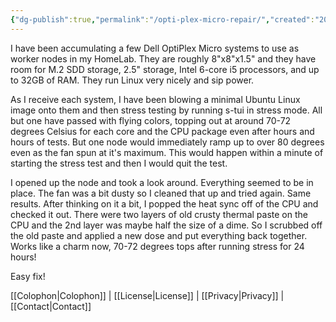 ```yaml
---
{"dg-publish":true,"permalink":"/opti-plex-micro-repair/","created":"2023-04-06T14:52:50.878-04:00","updated":"2023-04-06T15:05:55.248-04:00"}
---
```


I have been accumulating a few Dell OptiPlex Micro systems to use as worker nodes in my HomeLab.  They are roughly 8"x8"x1.5" and they have room for M.2 SDD storage, 2.5" storage, Intel 6-core i5 processors, and up to 32GB of RAM.  They run Linux very nicely and sip power.

As I receive each system, I have been blowing a minimal Ubuntu Linux image onto them and then stress testing by running s-tui in stress mode.  All but one have passed with flying colors, topping out at around 70-72 degrees Celsius for each core and the CPU package even after hours and hours of tests.  But one node would immediately ramp up to over 80 degrees even as the fan spun at it's maximum.  This would happen within a minute of starting the stress test and then I would quit the test.

I opened up the node and took a look around.  Everything seemed to be in place.  The fan was a bit dusty so I cleaned that up and tried again.  Same results.  After thinking on it a bit, I popped the heat sync off of the CPU and checked it out.  There were two layers of old crusty thermal paste on the CPU and the 2nd layer was maybe half the size of a dime.  So I scrubbed off the old paste and applied a new dose and put everything back together.  Works like a charm now, 70-72 degrees tops after running stress for 24 hours!

Easy fix!


<div class="transclusion internal-embed is-loaded"><div class="markdown-embed">



[[Colophon\|Colophon]] | [[License\|License]] | [[Privacy\|Privacy]] | [[Contact\|Contact]]

</div></div>
